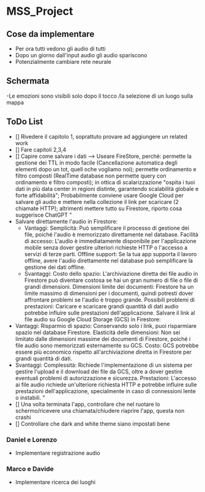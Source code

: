 # MSS_Project

## Cose da implementare
- Per ora tutti vedono gli audio di tutti
- Dopo un giorno dall'input audio gli audio spariscono
- Potenzialmente cambiare rete neurale
  

## Schermata

-Le emozioni sono visibili solo dopo il tocco /la selezione di un luogo sulla mappa
  

## ToDo List
- [] Rivedere il capitolo 1, soprattuto provare ad aggiungere un related work
- [] Fare capitoli 2,3,4
- [] Capire come salvare i dati --> Useare FireStore, perchè: permette la gestione dei TTL in modo facile (Cancellazione automatica degli elementi dopo un tot, quell oche vogliamo noi); permette ordinamento e filtro composti (RealTime database non permette query con ordinamento e filtro composti); in ottica di scalarizzazione "ospita i tuoi dati in più data center in regioni distinte, garantendo scalabilità globale e forte affidabilità";
Probabilmente conviene usare Google Cloud per salvare gli audio e mettere nella collezione il link per scaricare (2 chiamate HTTP); altrimenti mettere tutto su Firestore, riporto cosa suggerisce ChatGPT 
"
- Salvare direttamente l'audio in Firestore:
  - Vantaggi:
    Semplicità: Può semplificare il processo di gestione dei file, poiché l'audio è memorizzato direttamente nel database.
    Facilità di accesso: L'audio è immediatamente disponibile per l'applicazione mobile senza dover gestire ulteriori richieste HTTP o l'accesso a servizi di terze parti.
    Offline support: Se la tua app supporta il lavoro offline, avere l'audio direttamente nel database può semplificare la gestione dei dati offline.
  -  Svantaggi:
    Costo dello spazio: L'archiviazione diretta dei file audio in Firestore può diventare costosa se hai un gran numero di file o file di grandi dimensioni.
    Dimensioni limite dei documenti: Firestore ha un limite massimo di dimensioni per i documenti, quindi potresti dover affrontare problemi se l'audio è troppo grande.
    Possibili problemi di prestazioni: Caricare e scaricare grandi quantità di dati audio potrebbe influire sulle prestazioni dell'applicazione.
Salvare il link al file audio su Google Cloud Storage (GCS) in Firestore:
- Vantaggi:
    Risparmio di spazio: Conservando solo i link, puoi risparmiare spazio nel database Firestore.
    Elasticità delle dimensioni: Non sei limitato dalle dimensioni massime dei documenti di Firestore, poiché i file audio sono memorizzati esternamente su GCS.
    Costo: GCS potrebbe essere più economico rispetto all'archiviazione diretta in Firestore per grandi quantità di dati.
- Svantaggi:
    Complessità: Richiede l'implementazione di un sistema per gestire l'upload e il download dei file da GCS, oltre a dover gestire eventuali problemi di autorizzazione e sicurezza.
    Prestazioni: L'accesso ai file audio richiede un'ulteriore richiesta HTTP e potrebbe influire sulle prestazioni dell'applicazione, specialmente in caso di connessioni lente o instabili.
  "
- [] Una volta terminata l'app, controllare che nel ruotare lo schermo/ricevere una chiamata/chiudere riaprire l'app, questa non crashi
- [] Controllare che dark and white theme siano impostati bene

### Daniel e Lorenzo
- Implementare registrazione audio

### Marco e Davide
- Implementare ricerca dei luoghi
